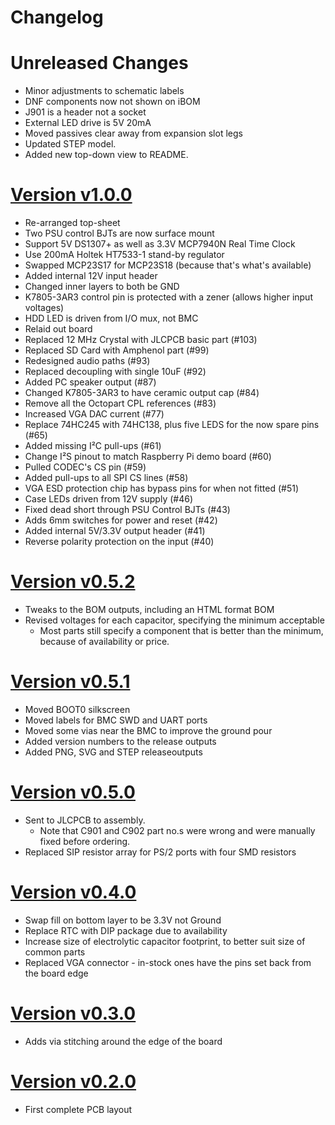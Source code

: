 # Changelog

# Unreleased Changes

* Minor adjustments to schematic labels
* DNF components now not shown on iBOM
* J901 is a header not a socket
* External LED drive is 5V 20mA
* Moved passives clear away from expansion slot legs
* Updated STEP model.
* Added new top-down view to README.

# [Version v1.0.0](https://github.com/Neotron-Compute/Neotron-Pico/releases/tag/v1.0.0)

* Re-arranged top-sheet
* Two PSU control BJTs are now surface mount
* Support 5V DS1307+ as well as 3.3V MCP7940N Real Time Clock
* Use 200mA Holtek HT7533-1 stand-by regulator
* Swapped MCP23S17 for MCP23S18 (because that's what's available)
* Added internal 12V input header
* Changed inner layers to both be GND
* K7805-3AR3 control pin is protected with a zener (allows higher input voltages)
* HDD LED is driven from I/O mux, not BMC
* Relaid out board
* Replaced 12 MHz Crystal with JLCPCB basic part (#103)
* Replaced SD Card with Amphenol part (#99)
* Redesigned audio paths (#93)
* Replaced decoupling with single 10uF (#92)
* Added PC speaker output (#87)
* Changed K7805-3AR3 to have ceramic output cap (#84)
* Remove all the Octopart CPL references (#83)
* Increased VGA DAC current (#77)
* Replace 74HC245 with 74HC138, plus five LEDS for the now spare pins (#65)
* Added missing I²C pull-ups (#61)
* Change I²S pinout to match Raspberry Pi demo board (#60)
* Pulled CODEC's CS pin (#59)
* Added pull-ups to all SPI CS lines (#58)
* VGA ESD protection chip has bypass pins for when not fitted (#51)
* Case LEDs driven from 12V supply (#46)
* Fixed dead short through PSU Control BJTs (#43)
* Adds 6mm switches for power and reset (#42)
* Added internal 5V/3.3V output header (#41)
* Reverse polarity protection on the input (#40)

# [Version v0.5.2](https://github.com/Neotron-Compute/Neotron-Pico/releases/tag/v0.5.2)

* Tweaks to the BOM outputs, including an HTML format BOM
* Revised voltages for each capacitor, specifying the minimum acceptable
   * Most parts still specify a component that is better than the minimum, because of availability or price.

# [Version v0.5.1](https://github.com/Neotron-Compute/Neotron-Pico/releases/tag/v0.5.1)

* Moved BOOT0 silkscreen
* Moved labels for BMC SWD and UART ports
* Moved some vias near the BMC to improve the ground pour
* Added version numbers to the release outputs
* Added PNG, SVG and STEP releaseoutputs

# [Version v0.5.0](https://github.com/Neotron-Compute/Neotron-Pico/releases/tag/v0.5.0)

* Sent to JLCPCB to assembly.
   * Note that C901 and C902 part no.s were wrong and were manually fixed before ordering.
* Replaced SIP resistor array for PS/2 ports with four SMD resistors

# [Version v0.4.0](https://github.com/Neotron-Compute/Neotron-Pico/releases/tag/v0.4.0)

* Swap fill on bottom layer to be 3.3V not Ground
* Replace RTC with DIP package due to availability
* Increase size of electrolytic capacitor footprint, to better suit size of common parts
* Replaced VGA connector - in-stock ones have the pins set back from the board edge

# [Version v0.3.0](https://github.com/Neotron-Compute/Neotron-Pico/releases/tag/v0.3.0)

* Adds via stitching around the edge of the board

# [Version v0.2.0](https://github.com/Neotron-Compute/Neotron-Pico/releases/tag/v0.2.0)

* First complete PCB layout

